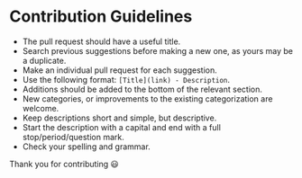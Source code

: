 # Contribution Guidelines

- The pull request should have a useful title.
- Search previous suggestions before making a new one, as yours may be a duplicate.
- Make an individual pull request for each suggestion.
- Use the following format: `[Title](link) - Description`.
- Additions should be added to the bottom of the relevant section.
- New categories, or improvements to the existing categorization are welcome.
- Keep descriptions short and simple, but descriptive.
- Start the description with a capital and end with a full stop/period/question mark.
- Check your spelling and grammar.

Thank you for contributing 😃